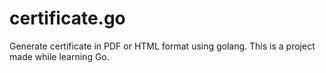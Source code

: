 # certificate.go
Generate certificate in PDF or HTML format using golang.
This is a project made while learning Go.
